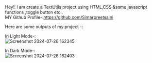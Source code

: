 Hey!! I am create a TextUtils project using HTML,CSS &some javascript functions ,toggle button etc..<br>
MY Github Profile-:https://github.com/Simarpreetsaini

Here are some outputs of my project -:

In Light Mode-:<br>
![Screenshot 2024-07-26 162345](https://github.com/user-attachments/assets/05eb82cd-320b-4b61-b5c9-f3519f107bbb)

In Dark Mode-:<br>
![Screenshot 2024-07-26 162403](https://github.com/user-attachments/assets/5beaa561-7402-4b82-ab71-214e86182b35)


